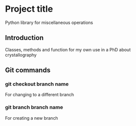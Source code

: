 # Project title
Python library for miscellaneous operations

## Introduction
Classes, methods and function for my own use in a PhD about crystallography

## Git commands

### git checkout <b>branch name</b>
For changing to a different branch

### git branch <b>branch name</b>
For creating a new branch
